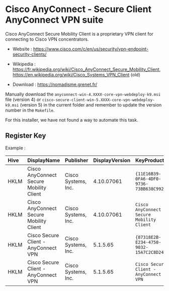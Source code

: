 # Cisco AnyConnect - Secure Client AnyConnect VPN suite

Cisco AnyConnect Secure Mobility Client is a proprietary VPN client
for connecting to Cisco VPN concentrators.

* Website : https://www.cisco.com/c/en/us/security/vpn-endpoint-security-clients/
* Wikipedia : https://fr.wikipedia.org/wiki/Cisco_AnyConnect_Secure_Mobility_Client,
  https://en.wikipedia.org/wiki/Cisco_Systems_VPN_Client (old)

* Download : https://nomadisme.grenet.fr/

Manually download the `anyconnect-win-4.XXXX-core-vpn-webdeploy-k9.msi` file (version 4)
or `cisco-secure-client-win-5.XXXX-core-vpn-webdeploy-k9.msi` (version 5)
in the current folder and remember to update the version number in the `Makefile`.

For this installer, we have not found a way to automate this task.


## Register Key

Example :

 | Hive | DisplayName | Publisher | DisplayVersion | KeyProduct | UninstallExe |
 |:---- |:----------- |:--------- |:-------------- |:---------- |:------------ |
 | HKLM | Cisco AnyConnect Secure Mobility Client | Cisco Systems, Inc. | 4.10.07061 | `{11E16B39-0FA6-4DF0-9736-73BB638C9924}` | `MsiExec.exe /X{11E16B39-0FA6-4DF0-9736-73BB638C9924}` |
 | HKLM | Cisco AnyConnect Secure Mobility Client  | Cisco Systems, Inc. | 4.10.07061 | `Cisco AnyConnect Secure Mobility Client` | `C:\Program Files (x86)\Cisco\Cisco AnyConnect Secure Mobility Client\Uninstall.exe -remove` |
 | HKLM | Cisco Secure Client - AnyConnect VPN | Cisco Systems, Inc. | 5.1.5.65 | `{87318E2B-E234-4750-9032-15A7C2C8D242}` | `MsiExec.exe /X{87318E2B-E234-4750-9032-15A7C2C8D242}` |
 | HKLM | Cisco Secure Client - AnyConnect VPN  | Cisco Systems, Inc. | 5.1.5.65 | `Cisco Secure Client - AnyConnect VPN` | `C:\Program Files (x86)\Cisco\Cisco Secure Client\Uninstall.exe -remove` |
